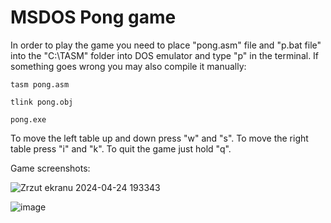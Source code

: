 # MSDOS Pong game
In order to play the game you need to place "pong.asm" file and "p.bat file" into the "C:\TASM" folder into DOS emulator and type "p" in the terminal. If something goes wrong you may also compile it manually:

`tasm pong.asm ` 

`tlink pong.obj  `

`pong.exe`

To move the left table up and down press "w" and "s". To move the right table press "i" and "k". To quit the game just hold "q".

Game screenshots:

![Zrzut ekranu 2024-04-24 193343](https://github.com/wojtekwasek/Pong_game/assets/136271272/5ad0f32c-f262-4266-ac2c-b16b1786eb5f)

![image](https://github.com/wojtekwasek/Pong_game/assets/136271272/bf2fd3ef-7ce5-42d4-bd12-549b65b4409e)




